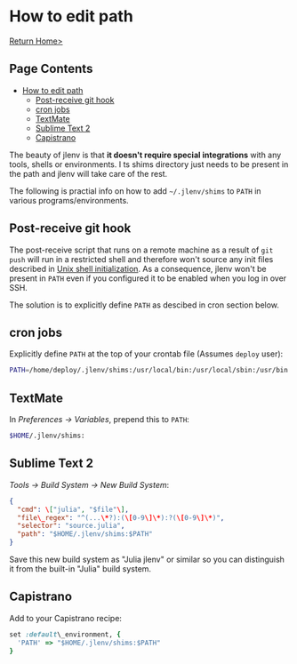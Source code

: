 # How to edit path

[Return Home>](/jlenv/)

## Page Contents

* [How to edit path](#how-to-edit-path)
  * [Post-receive git hook](#post-receive-git-hook)
  * [cron jobs](#cron-jobs)
  * [TextMate](#textmate)
  * [Sublime Text 2](#sublime-text-2)
  * [Capistrano](#capistrano)
  
The beauty of jlenv is that **it doesn't require special integrations** with
any tools, shells or environments. I
ts shims directory just needs to be present in the path and jlenv will take
care of the rest.

The following is practial info on how to add `~/.jlenv/shims` to `PATH` in
various programs/environments.

## Post-receive git hook

The post-receive script that runs on a remote machine as a result of `git push`
will run in a restricted shell and therefore won't source any init files
described in [Unix shell initialization](/jlenv/unix-shell-init).
As a consequence, jlenv won't be present in `PATH` even if you configured it to
be enabled when you log in over SSH.

The solution is to explicitly define `PATH` as descibed in cron section below.

## cron jobs

Explicitly define `PATH` at the top of your crontab file (Assumes `deploy` user):

```bash
PATH=/home/deploy/.jlenv/shims:/usr/local/bin:/usr/local/sbin:/usr/bin:/bin:/usr/sbin:/sbin
```

## TextMate

In _Preferences → Variables_, prepend this to `PATH`:

```bash
$HOME/.jlenv/shims:
```

## Sublime Text 2

_Tools → Build System → New Build System_:

```json
{
  "cmd": \["julia", "$file"\],
  "file\_regex": "^(...\*?):(\[0-9\]\*):?(\[0-9\]\*)",
  "selector": "source.julia",
  "path": "$HOME/.jlenv/shims:$PATH"
}
```

Save this new build system as "Julia jlenv" or similar so you can distinguish
it from the built-in "Julia" build system.

## Capistrano

Add to your Capistrano recipe:

```ruby
set :default\_environment, {
  'PATH' => "$HOME/.jlenv/shims:$PATH"
}
```
